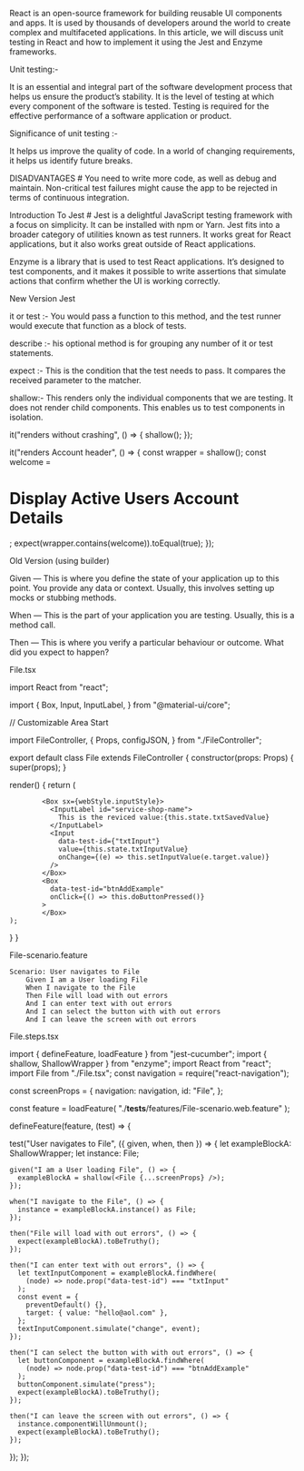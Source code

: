React is an open-source framework for building reusable UI components and apps. It is used by thousands of developers around the world to create complex and multifaceted applications. In this article, we will discuss unit testing in React and how to implement it using the Jest and Enzyme frameworks.

Unit testing:-

It is an essential and integral part of the software development process that helps us ensure the product’s stability.
It is the level of testing at which every component of the software is tested.
Testing is required for the effective performance of a software application or product.

Significance of unit testing :-

It helps us improve the quality of code.
In a world of changing requirements, it helps us identify future breaks.

DISADVANTAGES #
You need to write more code, as well as debug and maintain.
Non-critical test failures might cause the app to be rejected in terms of continuous integration.

Introduction To Jest #
Jest is a delightful JavaScript testing framework with a focus on simplicity. It can be installed with npm or Yarn. Jest fits into a broader category of utilities known as test runners. It works great for React applications, but it also works great outside of React applications.

Enzyme is a library that is used to test React applications. It’s designed to test components, and it makes it possible to write assertions that simulate actions that confirm whether the UI is working correctly.

New Version Jest

it or test :- You would pass a function to this method, and the test runner would execute that function as a block of tests.

describe :- his optional method is for grouping any number of it or test statements.

expect :- This is the condition that the test needs to pass. It compares the received parameter to the matcher.

shallow:- This renders only the individual components that we are testing. It does not render child components. This enables us to test components in isolation.

it("renders without crashing", () => {
shallow(<App />);
});

it("renders Account header", () => {
const wrapper = shallow(<App />);
const welcome = <h1>Display Active Users Account Details</h1>;
expect(wrapper.contains(welcome)).toEqual(true);
});

Old Version (using builder)

Given — This is where you define the state of your application up to this point. You provide any data or context. Usually, this involves setting up mocks or stubbing methods.

When — This is the part of your application you are testing. Usually, this is a method call.

Then — This is where you verify a particular behaviour or outcome. What did you expect to happen?

File.tsx

import React from "react";

import {
Box,
Input,
InputLabel,
} from "@material-ui/core";

// Customizable Area Start

import FileController, {
Props,
configJSON,
} from "./FileController";

export default class File extends FileController {
constructor(props: Props) {
super(props);
}

render() {
return (

            <Box sx={webStyle.inputStyle}>
              <InputLabel id="service-shop-name">
                This is the reviced value:{this.state.txtSavedValue}
              </InputLabel>
              <Input
                data-test-id={"txtInput"}
                value={this.state.txtInputValue}
                onChange={(e) => this.setInputValue(e.target.value)}
              />
            </Box>
            <Box
              data-test-id="btnAddExample"
              onClick={() => this.doButtonPressed()}
            >
            </Box>
    );

}
}

File-scenario.feature

    Scenario: User navigates to File
        Given I am a User loading File
        When I navigate to the File
        Then File will load with out errors
        And I can enter text with out errors
        And I can select the button with with out errors
        And I can leave the screen with out errors

File.steps.tsx

import { defineFeature, loadFeature } from "jest-cucumber";
import { shallow, ShallowWrapper } from "enzyme";
import React from "react";
import File from "./File.tsx";
const navigation = require("react-navigation");

const screenProps = {
navigation: navigation,
id: "File",
};

const feature = loadFeature(
"./**tests**/features/File-scenario.web.feature"
);

defineFeature(feature, (test) => {

test("User navigates to File", ({ given, when, then }) => {
let exampleBlockA: ShallowWrapper;
let instance: File;

    given("I am a User loading File", () => {
      exampleBlockA = shallow(<File {...screenProps} />);
    });

    when("I navigate to the File", () => {
      instance = exampleBlockA.instance() as File;
    });

    then("File will load with out errors", () => {
      expect(exampleBlockA).toBeTruthy();
    });

    then("I can enter text with out errors", () => {
      let textInputComponent = exampleBlockA.findWhere(
        (node) => node.prop("data-test-id") === "txtInput"
      );
      const event = {
        preventDefault() {},
        target: { value: "hello@aol.com" },
      };
      textInputComponent.simulate("change", event);
    });

    then("I can select the button with with out errors", () => {
      let buttonComponent = exampleBlockA.findWhere(
        (node) => node.prop("data-test-id") === "btnAddExample"
      );
      buttonComponent.simulate("press");
      expect(exampleBlockA).toBeTruthy();
    });

    then("I can leave the screen with out errors", () => {
      instance.componentWillUnmount();
      expect(exampleBlockA).toBeTruthy();
    });

});
});
